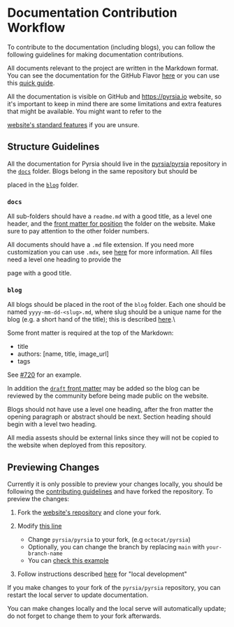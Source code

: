 # Documentation Contribution Workflow

To contribute to the documentation (including blogs), you can follow the following guidelines for making documentation contributions.

All documents relevant to the project are written in the Markdown format. You can see the documentation
for the GitHub Flavor [here](https://github.github.com/gfm/) or you can use this 
[quick guide](https://docs.github.com/en/get-started/writing-on-github/getting-started-with-writing-and-formatting-on-github/basic-writing-and-formatting-syntax).

All the documentation is visible on GitHub and <https://pyrsia.io> website, so it's important to keep in mind
there are some limitations and extra features that might be available. You might want to refer to the 

[website's standard features](https://docusaurus.io/docs/markdown-features#standard-features) if you are unsure.

## Structure Guidelines

All the documentation for Pyrsia should live in the [pyrsia/pyrsia](https://github.com/pyrsia/pyrsia) repository
in the [`docs`](https://github.com/pyrsia/pyrsia/blob/main/docs) folder. Blogs belong in the same repository but should be

placed in the [`blog`](https://github.com/pyrsia/pyrsia/blob/main/blog) folder.

### `docs`

All sub-folders should have a `readme.md` with a good title, as a level one header, and the
[front matter for position](https://docusaurus.io/docs/api/plugins/@docusaurus/plugin-content-docs#sidebar_position)
the folder on the website. Make sure to pay attention to the other folder numbers.

All documents should have a `.md` file extension. If you need more customization you can use `.mdx`, see 
[here](https://docusaurus.io/docs/markdown-features/react) for more information. All files need a level one heading to provide the

page with a good title.

### `blog`

All blogs should be placed in the root of the `blog` folder. Each one should be named `yyyy-mm-dd-<slug>.md`, where slug should be a unique
name for the blog (e.g. a short hand of the title); this is described [here](https://docusaurus.io/docs/api/plugins/@docusaurus/plugin-content-blog).\

Some front matter is required at the top of the Markdown:

- title
- authors: \[name, title, image_url]
- tags

See [#720](https://github.com/pyrsia/pyrsia/pull/720) for an example.

In addition the [`draft` front matter](https://docusaurus.io/docs/api/plugins/@docusaurus/plugin-content-blog#draft) may be added
so the blog can be reviewed by the community before being made public on the website.

Blogs should not have use a level one heading, after the fron matter the opening paragraph or abstract should be next.
Section heading should begin with a level two heading.

All media assests should be external links since they will not be copied to the website when deployed from this repository.

## Previewing Changes

Currently it is only possible to preview your changes locally, you should be following the [contributing guidelines](https://pyrsia.io/docs/get_involved/contributing/#dev-flow) and have forked the repository. To preview the changes:

1. Fork the [website's repository](https://github.com/pyrsia/pyrsia.github.io) and clone your fork.

2. Modify [this line](https://github.com/pyrsia/pyrsia.github.io/blob/main/package.json#L6)
   - Change `pyrsia/pyrsia` to your fork, (e.g `octocat/pyrsia`)
   - Optionally, you can change the branch by replacing `main` with `your-branch-name`
   - You can [check this example](https://github.com/pyrsia/pyrsia.github.io/pull/66/commits/c317f9dab8f6bcde5f8588ca75858db72241930d)
4. Follow instructions described [here](https://github.com/pyrsia/pyrsia.github.io#website) for "local development"

If you make changes to your fork of the `pyrsia/pyrsia` repository, you can restart the local server to update documentation.

You can make changes locally and the local serve will automatically update; do not forget to change them to your fork afterwards.

